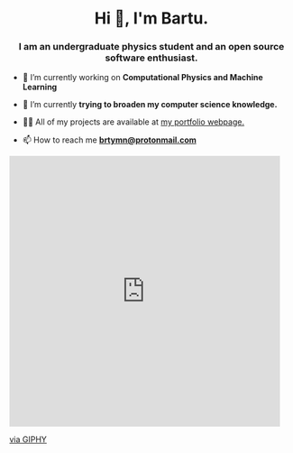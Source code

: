 
<h1 align="center">Hi 👋, I'm Bartu.</h1>
<h3 align="center">I am an undergraduate physics student and an open source software enthusiast.</h3>

- 🔭 I’m currently working on **Computational Physics and Machine Learning**

- 🌱 I’m currently **trying to broaden my computer science knowledge.**

- 👨‍💻 All of my projects are available at [my portfolio webpage.](https://brtymn.github.io/)

- 📫 How to reach me **brtymn@protonmail.com**

<iframe src="https://giphy.com/embed/FDu0k1BETbTjeH4xXx" width="480" height="480" frameBorder="0" class="giphy-embed" allowFullScreen></iframe><p><a href="https://giphy.com/gifs/cute-magic-flying-FDu0k1BETbTjeH4xXx">via GIPHY</a></p>
